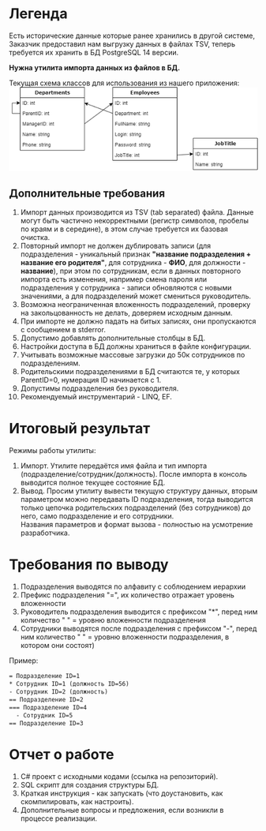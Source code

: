 # Легенда  
Есть исторические данные которые ранее хранились в другой системе, Заказчик предоставил нам выгрузку данных в файлах TSV, теперь требуется их хранить в БД PostgreSQL 14 версии. 

**Нужна утилита импорта данных из файлов в БД.**  

Текущая схема классов для использования из нашего приложения:  
![](img/68761bcc27ea98d8909e7fc1e2c3e5af8cbe17df.png)  

## Дополнительные требования  
1. Импорт данных производится из TSV (tab separated) файла. Данные могут быть частично некорректными (регистр символов, пробелы по краям и в середине), в этом случае требуется их базовая очистка.
2. Повторный импорт не должен дублировать записи (для подразделения - уникальный признак **"название подразделения + название его родителя"**, для сотрудника - **ФИО**, для должности - **название**), при этом по сотрудникам, если в данных повторного импорта есть изменения, например смена пароля или подразделения у сотрудника - записи обновляются с новыми значениями, а для подразделений может смениться руководитель.  
3. Возможна неограниченная вложенность подразделений, проверку на закольцованность не делать, доверяем исходным данным.  
4. При импорте не должно падать на битых записях, они пропускаются с сообщением в stderror.  
5. Допустимо добавлять дополнительные столбцы в БД.  
6. Настройки доступа в БД должны храниться в файле конфигурации.  
7. Учитывать возможные массовые загрузки до 50к сотрудников по подразделениям.  
8. Родительскими подразделениями в БД считаются те, у которых ParentID=0, нумерация ID начинается с 1.  
9. Допустимы подразделения без руководителя.  
10. Рекомендуемый инструментарий - LINQ, EF.  

# Итоговый результат  
Режимы работы утилиты:  
1. Импорт. Утилите передаётся имя файла и тип импорта (подразделение/сотрудник/должность). После импорта в консоль выводится полное текущее состояние БД.  
2. Вывод. Просим утилиту вывести текущую структуру данных, вторым параметром можно передавать ID подразделения, тогда выводится только цепочка родительских подразделений (без сотрудников) до него, само подразделение и его сотрудники.  
Названия параметров и формат вызова - полностью на усмотрение разработчика.

# Требования по выводу  
1. Подразделения выводятся по алфавиту с соблюдением иерархии
2. Префикс подразделения "=", их количество отражает уровень вложенности
3. Руководитель подразделения выводится с префиксом "*", перед ним количество " " = уровню вложенности подразделения
4. Сотрудники выводятся после подразделения с префиксом "-", перед ним количество " " = уровню вложенности подразделения, в котором они состоят)

Пример:
```
= Подразделение ID=1
* Сотрудник ID=1 (должность ID=56)
- Сотрудник ID=2 (должность)
== Подразделение ID=2
=== Подразделение ID=4
  - Сотрудник ID=5
== Подразделение ID=3
```

# Отчет о работе  
1. C# проект с исходными кодами (ссылка на репозиторий).  
2. SQL скрипт для создания структуры БД.  
3. Краткая инструкция - как запускать (что доустановить, как скомпилировать, как настроить).  
4. Дополнительные вопросы и предложения, если возникли в процессе реализации.  
